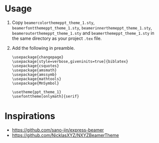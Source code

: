 # Usage

1. Copy `beamercolorthemeppt_theme_1.sty`, `beamerfontthemeppt_theme_1.sty`, `beamerinnerthemeppt_theme_1.sty`, `beamerouterthemeppt_theme_1.sty` and `beamerthemeppt_theme_1.sty` in the same directory as your project `.tex` file.

2. Add the following in preamble.
   ```
   \usepackage{changepage}
   \usepackage[style=verbose,giveninits=true]{biblatex}
   \usepackage{csquotes}
   \usepackage{amsmath}
   \usepackage{amssymb}
   \usepackage{mathtools}
   \usepackage{MnSymbol}

   \usetheme{ppt_theme_1}
   \usefonttheme[onlymath]{serif}
   ```

# Inspirations
* https://github.com/sano-jin/express-beamer
* https://github.com/NicklasXYZ/NXYZBeamerTheme
